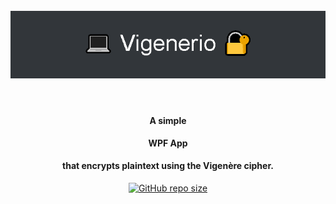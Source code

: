 <div align="center">
	<header>
		<br>
		<a href="https://github.com/scogliera/Vigenerio">
			<img src="img/header-banner.png" alt="Vigenerio">
		</a>
		</br>
	</header>
	<h4>A simple</h4><b> WPF App </b><h4>that encrypts plaintext using the Vigenère cipher.</h4>
	<p>
		<a href="https://github.com/scogliera/Vigenerio/tree/main/Vigenerio" target="_blank">
			<img alt="GitHub repo size" src="https://img.shields.io/github/repo-size/scogliera/Vigenerio?style=for-the-badge">
		</a>
	</p>
</div>

